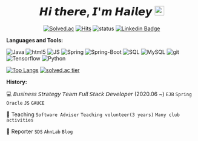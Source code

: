 <p align="center">
 <h1 align="center">𝙃𝙞 𝙩𝙝𝙚𝙧𝙚, 𝙄'𝙢 𝙃𝙖𝙞𝙡𝙚𝙮 <img src="https://media.giphy.com/media/hvRJCLFzcasrR4ia7z/giphy.gif" width="25px"> </h2>
 <!--<p align="center">𝙃𝙞 𝙩𝙝𝙚𝙧𝙚, 𝙄'𝙢 𝙃𝙖𝙞𝙡𝙚𝙮 👋</p>-->
</p>

<div align="center">
 
 [![Solved.ac](http://mazassumnida.wtf/api/mini/generate_badge?boj=publu05)](https://solved.ac/publu05)
 [![Hits](https://hits.seeyoufarm.com/api/count/incr/badge.svg?url=https://github.com/kHeNoTbB)](https://hits.seeyoufarm.com)
 ![status](https://img.shields.io/badge/working-red.svg)
 [![Linkedin Badge](https://img.shields.io/badge/-LinkedIn-blue?style=flat-square&logo=Linkedin&logoColor=white&link=https://www.linkedin.com/in/haileys3/)](https://www.linkedin.com/in/haileys3/)
 
 
 </div>

<!--  정보
https://kinetic.codes/2020/07/14/git-profile/
https://nitratine.net/blog/post/github-badges/ -->


**Languages and Tools:**

<img alt="Java" src="https://img.shields.io/badge/-Java-5382a1?style=flat-square&logo=Java&logoColor=white" /> <img alt="html5" src="https://img.shields.io/badge/-HTML5-E34F26?style=flat-square&logo=html5&logoColor=white" />
<img alt="JS" src="https://img.shields.io/badge/-JS-F9A03C?style=flat-square&logo=JS&logoColor=white" />
<img alt="Spring" src="https://img.shields.io/badge/-Spring-43853d?style=flat-square&logo=Spring&logoColor=white" />
<img alt="Spring-Boot" src="https://img.shields.io/badge/-Spring_Boot-43853d?style=flat-square&logo=Spring&logoColor=white" />
<img alt="SQL" src="https://img.shields.io/badge/-SQL-430098?style=flat-square&logo=SQL&logoColor=white" />
<img alt="MySQL" src="https://img.shields.io/badge/-MySQL-430098?style=flat-square&logo=MySQL&logoColor=white" />
<img alt="git" src="https://img.shields.io/badge/-Git-F05032?style=flat-square&logo=git&logoColor=white" />
<img alt="Tensorflow" src="https://img.shields.io/badge/-Tensorflow-FBBC05?style=flat-square&logo=Tensorflow&logoColor=white" />
<img alt="Python" src="https://img.shields.io/badge/-Python-f8c256?style=flat-square&logo=Python&logoColor=white" />

<!--java javascript css&html5 python spring vue django sql mysql oracle git aws terminal ubuntu linux (jira, svn)-->
<!--<code><a href="https://www.java.com" target="_blank"><img src="https://devicons.github.io/devicon/devicon.git/icons/java/java-original-wordmark.svg" alt="java" width="20" height="20"/></a></code>
<code><img height="20" src="https://raw.githubusercontent.com/github/explore/80688e429a7d4ef2fca1e82350fe8e3517d3494d/topics/javascript/javascript.png"></code>
<code><img height="20" src="https://upload.wikimedia.org/wikipedia/commons/thumb/1/10/CSS3_and_HTML5_logos_and_wordmarks.svg/791px-CSS3_and_HTML5_logos_and_wordmarks.svg.png"></code>
<code><img height="20" src="https://raw.githubusercontent.com/github/explore/80688e429a7d4ef2fca1e82350fe8e3517d3494d/topics/python/python.png"></code>
<code><a href="" target="_blank"><img src="https://www.vectorlogo.zone/logos/springio/springio-icon.svg" alt="spring" height="20"/></a></code>
<code><img height="20" src="https://raw.githubusercontent.com/github/explore/80688e429a7d4ef2fca1e82350fe8e3517d3494d/topics/vue/vue.png"></code>
<code><a href="https://www.djangoproject.com/" target="_blank"><img src="https://devicons.github.io/devicon/devicon.git/icons/django/django-original.svg" alt="django" width="20" height="20"/></a></code>
<code><img height="20" src="https://raw.githubusercontent.com/github/explore/80688e429a7d4ef2fca1e82350fe8e3517d3494d/topics/sql/sql.png"></code>
<code><a href="https://www.mysql.com/" target="_blank"><img src="https://devicons.github.io/devicon/devicon.git/icons/mysql/mysql-original-wordmark.svg" alt="mysql" width="20" height="20"/></a></code>
<code><a href="https://www.oracle.com/" target="_blank"> <img src="https://devicons.github.io/devicon/devicon.git/icons/oracle/oracle-original.svg" alt="oracle" width="20" height="20"/></a></code>
<code><a href="https://git-scm.com/" target="_blank"><img src="https://www.vectorlogo.zone/logos/git-scm/git-scm-icon.svg" alt="git" width="20" height="20"/></a></code>
<code><a href="https://aws.amazon.com" target="_blank"><img src="https://devicons.github.io/devicon/devicon.git/icons/amazonwebservices/amazonwebservices-original-wordmark.svg" alt="aws" width="20" height="20"/></a></code>
<code><a href="https://www.docker.com/" target="_blank"><img src="https://devicons.github.io/devicon/devicon.git/icons/docker/docker-original-wordmark.svg" alt="docker" width="20" height="20"/></a> </code>
<code><img height="20" src="https://raw.githubusercontent.com/github/explore/80688e429a7d4ef2fca1e82350fe8e3517d3494d/topics/terminal/terminal.png"></code>
<code><img height="20" src="https://raw.githubusercontent.com/github/explore/80688e429a7d4ef2fca1e82350fe8e3517d3494d/topics/ubuntu/ubuntu.png"></code>
<code><a href="https://www.linux.org/" target="_blank"><img src="https://devicons.github.io/devicon/devicon.git/icons/linux/linux-original.svg" alt="linux" width="20" height="20"/></a></code>-->

<!--
https://rahuldkjain.github.io/gh-profile-readme-generator/
<code><a href="https://opencv.org/" target="_blank"><img src="https://www.vectorlogo.zone/logos/opencv/opencv-icon.svg" alt="opencv" width="40" height="40"/></a></code>
<code><a href="https://www.tensorflow.org" target="_blank"> <img src="https://www.vectorlogo.zone/logos/tensorflow/tensorflow-icon.svg" alt="tensorflow" width="40" height="40"/></a></code>
-->


<!--[![Hailey's github stats](https://github-readme-stats.vercel.app/api?username=kHeNoTbB)](https://github.com/anuraghazra/github-readme-stats)-->


[![Top Langs](https://github-readme-stats.vercel.app/api/top-langs/?username=kHeNoTbB&layout=compact)](https://github.com/anuraghazra/github-readme-stats)
[![solved.ac tier](http://mazassumnida.wtf/api/generate_badge?boj=publu05)](https://solved.ac/publu05)

**History:**

:computer: 𝘉𝘶𝘴𝘪𝘯𝘦𝘴𝘴 𝘚𝘵𝘳𝘢𝘵𝘦𝘨𝘺 𝘛𝘦𝘢𝘮 𝘍𝘶𝘭𝘭 𝘚𝘵𝘢𝘤𝘬 𝘋𝘦𝘷𝘦𝘭𝘰𝘱𝘦𝘳 (2020.06 ~) `EJB` `Spring` `Oracle` `JS` `GAUCE`

🌱 Teaching `Software Adviser` `Teaching volunteer(3 years)` `Many club activities`

📝 Reporter `SDS` `AhnLab` `Blog`




<!--
**kHeNoTbB/kHeNoTbB** is a ✨ _special_ ✨ repository because its `README.md` (this file) appears on your GitHub profile.

Here are some ideas to get you started:

- 🔭 I’m currently working on ...
- 🌱 I’m currently learning ...
- 👯 I’m looking to collaborate on ...
- 🤔 I’m looking for help with ...
- 💬 Ask me about ...
- 📫 How to reach me: ...
- 😄 Pronouns: ...
- ⚡ Fun fact: ...
-->
